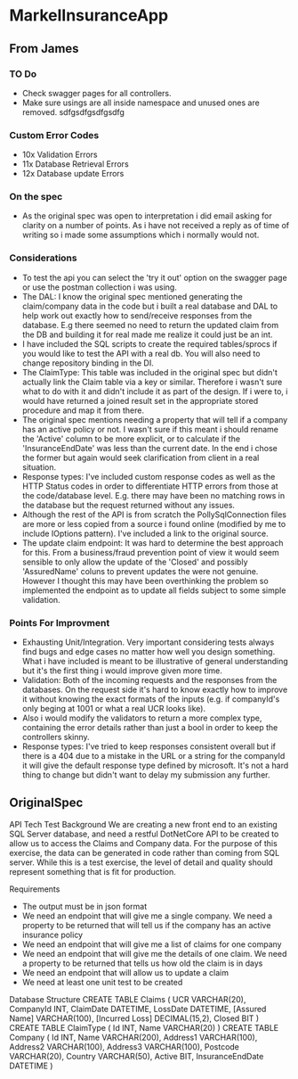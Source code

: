 # MarkelInsuranceApp

## From James

### TO Do
- Check swagger pages for all controllers.
- Make sure usings are all inside namespace and unused ones are removed. sdfgsdfgsdfgsdfg

### Custom Error Codes
- 10x Validation  Errors
- 11x Database Retrieval Errors
- 12x Database update Errors

### On the spec
- As the original spec was open to interpretation i did email asking for clarity on a number of points. As i have not received a reply as of time of writing so i made some assumptions which i normally would not.

### Considerations

- To test the api you can select the 'try it out' option on the swagger page or use the postman collection i was using. 
- The DAL: I know the original spec mentioned generating the claim/company data in the code but i built a real database and DAL to help work out exactly how to send/receive responses from the database.
  E.g there seemed no need to return the updated claim from the DB and building it for real made me realize it could just be an int. 
- I have included the SQL scripts to create the required tables/sprocs if you would like to test the API with a real db. You will also need to change repository binding in the DI. 
- The ClaimType: This table was included in the original spec but didn't actually link the Claim table via a key or similar. Therefore i wasn't sure what to do with it and didn't include it as part of the design.
  If i were to, i would have returned a joined result set in the appropriate stored procedure and map it from there. 
- The original spec mentions needing a property that will tell if a company has an active policy or not. I wasn't sure if this meant i should rename the 'Active' column to be more explicit, or to calculate if the 
  'InsuranceEndDate' was less than the current date. In the end i chose the former but again would seek clarification from client in a real situation. 
- Response types: I've included custom response codes as well as the HTTP Status codes in order to differentiate HTTP errors from those at the code/database level. E.g. there may have been no matching rows in the database but
  the request returned without any issues. 
- Although the rest of the API is from scratch the PollySqlConnection files are more or less copied from a source i found online (modified by me to include IOptions pattern). I've included a link to the original source. 
- The update claim endpoint: It was hard to determine the best approach for this. From a business/fraud prevention point of view it would seem sensible to only allow the update of the 'Closed' and possibly 'AssuredName'
  coluns to prevent updates the were not genuine. However I thought this may have been overthinking the problem so implemented the endpoint as to update all fields subject to some simple validation. 

### Points For Improvment

- Exhausting Unit/Integration. Very important considering tests always find bugs and edge cases no matter how well you design something. What i have included is meant to be illustrative of general understanding
  but it's the first thing i would improve given more time. 
- Validation: Both of the incoming requests and the responses from the databases. On the request side it's hard to know exactly how to improve it without knowing the exact formats of the inputs
  (e.g. if companyId's only beging at 1001 or what a real UCR looks like). 
- Also i would modify the validators to return a more complex type, containing the error details rather than just a bool in order to keep the controllers skinny. 
- Response types: I've tried to keep responses consistent overall but if there is a 404 due to a mistake in the URL or a string for the companyId it will give the default response type defined by microsoft. 
  It's not a hard thing to change but didn't want to delay my submission any further. 


## OriginalSpec
API Tech Test
Background
We are creating a new front end to an existing SQL Server database, and need a restful DotNetCore
API to be created to allow us to access the Claims and Company data.
For the purpose of this exercise, the data can be generated in code rather than coming from SQL
server.
While this is a test exercise, the level of detail and quality should represent something that is fit for
production.

Requirements
- The output must be in json format
- We need an endpoint that will give me a single company. We need a property to be returned that will tell us if the company has an active insurance policy
- We need an endpoint that will give me a list of claims for one company
- We need an endpoint that will give me the details of one claim. We need a property to be returned that tells us how old the claim is in days
- We need an endpoint that will allow us to update a claim
- We need at least one unit test to be created

Database Structure
CREATE TABLE Claims
(
UCR VARCHAR(20),
CompanyId INT,
ClaimDate DATETIME,
LossDate DATETIME,
[Assured Name] VARCHAR(100),
[Incurred Loss] DECIMAL(15,2),
Closed BIT
)
CREATE TABLE ClaimType
(
Id INT,
Name VARCHAR(20)
)
CREATE TABLE Company
(
Id INT,
Name VARCHAR(200),
Address1 VARCHAR(100),
Address2 VARCHAR(100),
Address3 VARCHAR(100),
Postcode VARCHAR(20),
Country VARCHAR(50),
Active BIT,
InsuranceEndDate DATETIME
)
